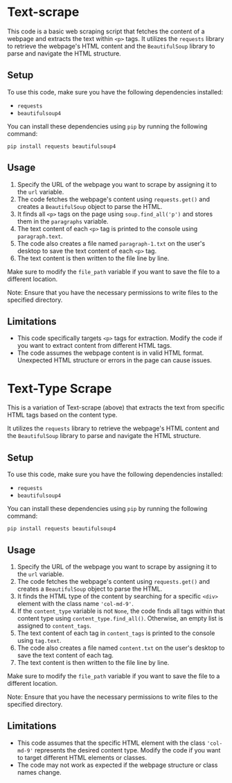 # Text-scrape

This code is a basic web scraping script that fetches the content of a webpage and extracts the text within `<p>` tags. It utilizes the `requests` library to retrieve the webpage's HTML content and the `BeautifulSoup` library to parse and navigate the HTML structure.

## Setup
To use this code, make sure you have the following dependencies installed:
- `requests`
- `beautifulsoup4`

You can install these dependencies using `pip` by running the following command:
```
pip install requests beautifulsoup4
```

## Usage
1. Specify the URL of the webpage you want to scrape by assigning it to the `url` variable.
2. The code fetches the webpage's content using `requests.get()` and creates a `BeautifulSoup` object to parse the HTML.
3. It finds all `<p>` tags on the page using `soup.find_all('p')` and stores them in the `paragraphs` variable.
4. The text content of each `<p>` tag is printed to the console using `paragraph.text`.
5. The code also creates a file named `paragraph-1.txt` on the user's desktop to save the text content of each `<p>` tag.
6. The text content is then written to the file line by line.

Make sure to modify the `file_path` variable if you want to save the file to a different location.

Note: Ensure that you have the necessary permissions to write files to the specified directory.


## Limitations
- This code specifically targets `<p>` tags for extraction. Modify the code if you want to extract content from different HTML tags.
- The code assumes the webpage content is in valid HTML format. Unexpected HTML structure or errors in the page can cause issues.


# Text-Type Scrape

This is a variation of Text-scrape (above) that extracts the text from specific HTML tags based on the content type. 

It utilizes the `requests` library to retrieve the webpage's HTML content and the `BeautifulSoup` library to parse and navigate the HTML structure.

## Setup
To use this code, make sure you have the following dependencies installed:
- `requests`
- `beautifulsoup4`

You can install these dependencies using `pip` by running the following command:
```
pip install requests beautifulsoup4
```

## Usage
1. Specify the URL of the webpage you want to scrape by assigning it to the `url` variable.
2. The code fetches the webpage's content using `requests.get()` and creates a `BeautifulSoup` object to parse the HTML.
3. It finds the HTML type of the content by searching for a specific `<div>` element with the class name `'col-md-9'`.
4. If the `content_type` variable is not `None`, the code finds all tags within that content type using `content_type.find_all()`. Otherwise, an empty list is assigned to `content_tags`.
5. The text content of each tag in `content_tags` is printed to the console using `tag.text`.
6. The code also creates a file named `content.txt` on the user's desktop to save the text content of each tag.
7. The text content is then written to the file line by line.

Make sure to modify the `file_path` variable if you want to save the file to a different location.

Note: Ensure that you have the necessary permissions to write files to the specified directory.

## Limitations
- This code assumes that the specific HTML element with the class `'col-md-9'` represents the desired content type. Modify the code if you want to target different HTML elements or classes.
- The code may not work as expected if the webpage structure or class names change.
